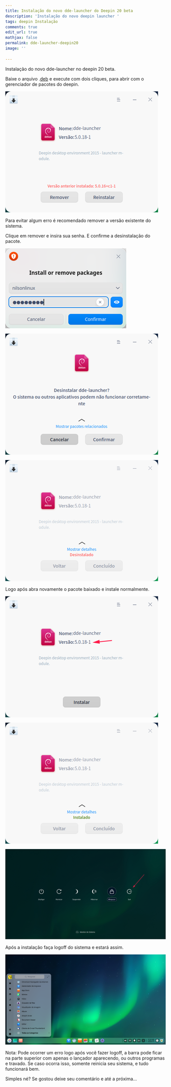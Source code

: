 ```yaml
---
title: Instalação do novo dde-launcher do Deepin 20 beta
description: 'Instalação do novo deepin launcher '
tags: deepin Instalação
comments: true
edit_url: true
mathjax: false
permalink: dde-launcher-deepin20
image: ''

---
```

Instalação do novo dde-launcher no deepin 20 beta.

Baixe o arquivo .[deb](https://github.com/nilsonlinux/deepin/blob/master/DDE-Launcher-5.0.18-1-AMD64.DEB?raw=true "dde-launcher") e execute com dois cliques, para abrir com o gerenciador de pacotes do deepin.

![](/uploads/screen-capture_deepin-deb-installer_20200719120605.png) 

Para evitar algum erro é recomendado remover a versão existente do sistema. 

Clique em remover e insira sua senha. E confirme a desinstalação do pacote.

![](/uploads/screen-capture_dde-polkit-agent_20200719120728.png)

![](/uploads/screen-capture_deepin-deb-installer_20200719120640.png)

![](/uploads/screen-capture_deepin-deb-installer_20200719120810.png)

Logo após abra novamente o pacote baixado e instale normalmente.

![](/uploads/screen-capture_deepin-deb-installer_20200719120844.png)

![](/uploads/instalado.png)

![](/uploads/screen-capture_dde-desktop_20200719120937.png)

Após a instalação faça logoff do sistema e estará assim.

![](/uploads/screen-capture_dde-desktop_20200719121052.png)

Nota: Pode ocorrer um erro logo após você fazer logoff, a barra pode ficar na parte superior com apenas o lançador aparecendo, ou outros programas e travado. Se caso ocorra isso, somente reinicia seu sistema, e tudo funcionará bem. 

Simples né? Se gostou deixe seu comentário e até a próxima...